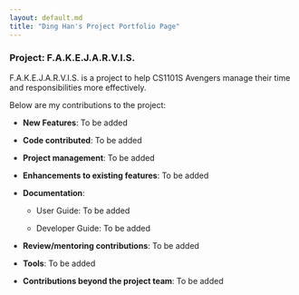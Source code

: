 ```yaml
---
layout: default.md
title: "Ding Han's Project Portfolio Page"
---
```

### Project: F.A.K.E.J.A.R.V.I.S.

F.A.K.E.J.A.R.V.I.S. is a project to help CS1101S Avengers manage their time and responsibilities more effectively.

Below are my contributions to the project:

* **New Features**: To be added

* **Code contributed**: To be added

* **Project management**: To be added


* **Enhancements to existing features**: To be added


* **Documentation**:
  * User Guide: To be added

  * Developer Guide: To be added


* **Review/mentoring contributions**: To be added

* **Tools**: To be added

* **Contributions beyond the project team**: To be added

